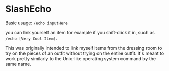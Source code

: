 # SlashEcho


Basic usage: `/echo inputHere`

you can link yourself an item for example if you shift-click it in, such as `/echo [Very Cool Item]`.

This was originally intended to link myself items from the dressing room to try on the pieces of an outfit without trying on the entire outfit. It's meant to work pretty similarly to the Unix-like operating system command by the same name.
